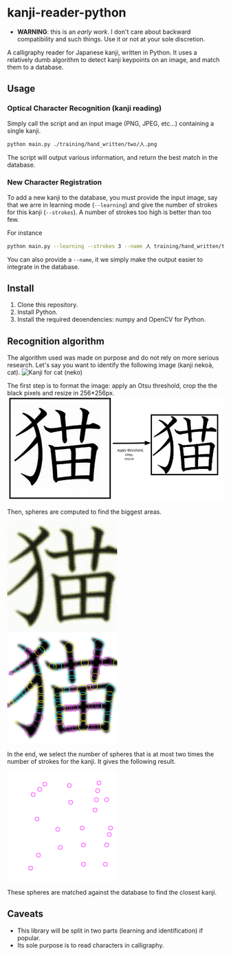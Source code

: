 # kanji-reader-python
* **WARNING**: this is an *early work*. I don't care about backward
compatibility and such things. Use it or not at your sole discretion.

A calligraphy reader for Japanese kanji, written in Python. It uses a
relatively dumb algorithm to detect kanji keypoints on an image, and match
them to a database.

## Usage
### Optical Character Recognition (kanji reading)

Simply call the script and an input image (PNG, JPEG, etc...) containing a
single kanji.
```bash
python main.py ./training/hand_written/two/人.png
```

The script will output various information, and return the best match in the
database.

### New Character Registration

 To add a new kanji to the database, you must provide the input image, say
 that we arre in learning mode (``--learning``) and give the number of strokes
 for this kanji (``--strokes``). A number of strokes too high is better than
 too few.

 For instance
```bash
python main.py --learning --strokes 3 --name 人 training/hand_written/two/人.png
```

You can also provide a ``--name``, it we simply make the output easier to
integrate in the database.


## Install
1. Clone this repository.
1. Install Python.
1. Install the required deoendencies: numpy and OpenCV for Python.

## Recognition algorithm
The algorithm used was made on purpose and do not rely on more serious research.
Let's say you want to identify the following image (kanji nekoà, cat).
![Kanji for cat (neko)](https://github.com/HugoFara/kanji-reader-python/raw/main/training/hand_written/eleven/neko.png)

The first step is to format the image: apply an Otsu threshold, crop the the black pixels and resize in 256*256px.
![Image formatting](https://github.com/HugoFara/kanji-reader-python/raw/main/doc/image_formatting.png)

Then, spheres are computed to find the biggest areas.

![Spheres growth](https://github.com/HugoFara/kanji-reader-python/raw/main/doc/spheres_evolution.gif)
![Spheres final state](https://github.com/HugoFara/kanji-reader-python/raw/main/doc/terminal_spheres.png)

In the end, we select the number of spheres that is at most two times the number of strokes for the kanji. It gives the following result.

![Decimated spheres](https://github.com/HugoFara/kanji-reader-python/raw/main/doc/decimated_spheres.png)


These spheres are matched against the database to find the closest kanji.

## Caveats
* This library will be split in two parts (learning and identification) if popular.
* Its sole purpose is to read characters in calligraphy.
